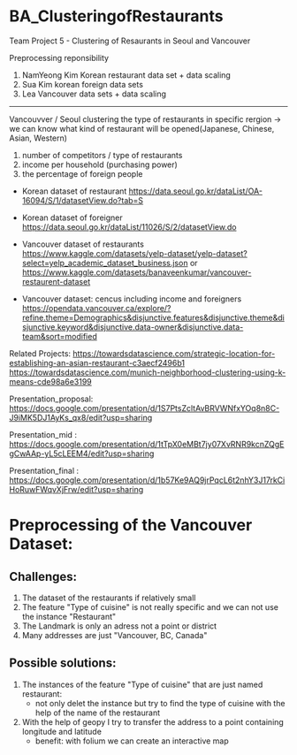 # BA_ClusteringofRestaurants
 Team Project 5 - Clustering of Resaurants in Seoul and Vancouver

Preprocessing reponsibility
1. NamYeong Kim Korean restaurant data set + data scaling
2. Sua Kim korean foreign data sets 
3. Lea Vancouver data sets + data scaling

---------------------------------------------------------------------------------------------------------------
Vancouvver / Seoul 
clustering the type of restaurants in specific rergion -> we can know what kind of restaurant will be opened(Japanese, Chinese, Asian, Western) 

1. number of competitors / type of restaurants 
2.  income per household   (purchasing power)
3. the percentage of foreign people 

- Korean dataset of restaurant 
https://data.seoul.go.kr/dataList/OA-16094/S/1/datasetView.do?tab=S
- Korean dataset of foreigner
https://data.seoul.go.kr/dataList/11026/S/2/datasetView.do

- Vancouver dataset of restaurants
https://www.kaggle.com/datasets/yelp-dataset/yelp-dataset?select=yelp_academic_dataset_business.json
or
https://www.kaggle.com/datasets/banaveenkumar/vancouver-restaurent-dataset

- Vancouver dataset: cencus including income and foreigners
https://opendata.vancouver.ca/explore/?refine.theme=Demographics&disjunctive.features&disjunctive.theme&disjunctive.keyword&disjunctive.data-owner&disjunctive.data-team&sort=modified

Related Projects:
https://towardsdatascience.com/strategic-location-for-establishing-an-asian-restaurant-c3aecf2496b1
https://towardsdatascience.com/munich-neighborhood-clustering-using-k-means-cde98a6e3199

Presentation_proposal:
https://docs.google.com/presentation/d/1S7PtsZcltAvBRVWNfxYOq8n8C-J9iMK5DJ1AyKs_qx8/edit?usp=sharing

Presentation_mid : 
https://docs.google.com/presentation/d/1tTpX0eMBt7jy07XvRNR9kcnZQgEgCwAAp-yL5cLEEM4/edit?usp=sharing

Presentation_final :
https://docs.google.com/presentation/d/1b57Ke9AQ9jrPqcL6t2nhY3J17rkCiHoRuwFWqvXjFrw/edit?usp=sharing


# Preprocessing of the Vancouver Dataset:
## Challenges:
1. The dataset of the restaurants if relatively small
2. The feature "Type of cuisine" is not really specific and we can not use the instance "Restaurant"
3. The Landmark is only an adress not a point or district
4. Many addresses are just "Vancouver, BC, Canada"

## Possible solutions:
1. The instances of the feature "Type of cuisine" that are just named restaurant: 
	- not only delet the instance but try to find the type of cuisine with the help of the name of the restaurant
2. With the help of geopy I try to transfer the address to a point containing longitude and latitude
	- benefit: with folium we can create an interactive map



